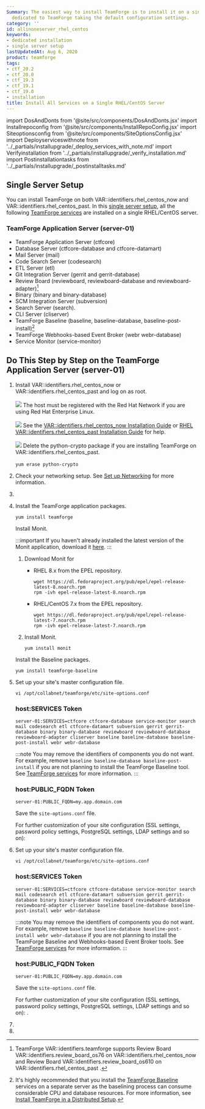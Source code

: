 ```yaml
---
Summary: The easiest way to install TeamForge is to install it on a single server,
  dedicated to TeamForge taking the default configuration settings.
category: ''
id: allinoneserver_rhel_centos
keywords:
- dedicated installation
- single server setup
lastUpdatedAt: Aug 6, 2020
product: teamforge
tags:
- ctf_20.2
- ctf_20.0
- ctf_19.3
- ctf_19.1
- ctf_19.0
- installation
title: Install All Services on a Single RHEL/CentOS Server
---
```


import DosAndDonts from '@site/src/components/DosAndDonts.jsx'
import Installrepoconfig from '@site/src/components/InstallRepoConfig.jsx'
import Siteoptionsconfig from '@site/src/components/SiteOptionsConfig.jsx'
import Deployserviceswithnote from '../_partials/installupgrade/_deploy_services_with_note.md'
import Verifyinstallation from '../_partials/installupgrade/_verify_installation.md'
import Postinstallationtasks from '../_partials/installupgrade/_postinstalltasks.md'

<DosAndDonts />

<!-- Installation Dos and Don'ts -->

<!-- % unless site.output == "pdf" %
## Dos and Don'ts
<div markdown="1" class="panel panel-default">
<div class="panel-body" markdown="1">
% include installupgrade/install_dos_and_donts.html %
</div>
</div>
% endunless %

% unless site.output == "web" %
<h2>Dos and Don'ts</h2>
Before you begin, see [Installation Dos and Don'ts][for_pdf_installdosdonts].
% endunless % -->

<!-- Installation Dos and Don'ts -->

<!-- Installation Setup  -->

## Single Server Setup

You can install TeamForge on both VAR::identifiers.rhel_centos_now and VAR::identifiers.rhel_centos_past. In this [single server setup](../installpages/plan_your_installation_upgrade#singleordistributed), all the following [TeamForge services](../installpages/plan_your_installation_upgrade#teamforgeservices) are installed on a single RHEL/CentOS server.

### TeamForge Application Server (server-01)

* TeamForge Application Server (ctfcore)
* Database Server (ctfcore-database and ctfcore-datamart)
* Mail Server (mail)
* Code Search Server (codesearch)
* ETL Server (etl)
* Git Integration Server (gerrit and gerrit-database)
* Review Board (reviewboard, reviewboard-database and reviewboard-adapter)[^1]
* Binary (binary and binary-database)
* SCM Integration Server (subversion)
* Search Server (search).
* CLI Server (cliserver)
* TeamForge Baseline (baseline, baseline-database, baseline-post-install)[^2]
* TeamForge Webhooks-based Event Broker (webr webr-database)
* Service Monitor (service-monitor)

<!-- Installation Setup  -->

<!-- Installation Steps -->

## Do This Step by Step on the TeamForge Application Server (server-01)

1. Install VAR::identifiers.rhel_centos_now or VAR::identifiers.rhel_centos_past and log on as root.<br></br>
   ![](/docs/assets/images/status-success-small.png) The host must be registered with the Red Hat Network if you are using Red Hat Enterprise Linux.<br></br>
   ![](/docs/assets/images/status-success-small.png) See the [VAR::identifiers.rhel_centos_now Installation Guide](http://docs.redhat.com/docs/en-US/Red_Hat_Enterprise_Linux/7/html/Installation_Guide/index.html) or [RHEL VAR::identifiers.rhel_centos_past Installation Guide](http://docs.redhat.com/docs/en-US/Red_Hat_Enterprise_Linux/6/html/Installation_Guide/index.html) for help.<br></br>
   ![](/docs/assets/images/status-success-small.png) Delete the python-crypto package if you are installing TeamForge on VAR::identifiers.rhel_centos_past. <br></br>
      `yum erase python-crypto`
   
2. Check your networking setup. See [Set up Networking](../setupnetworking) for more information.

3. <Installrepoconfig />

4. Install the TeamForge application packages.
   
   ```shell
   yum install teamforge
   ````

   Install Monit.

   :::important 
   If you haven't already installed the latest version of the Monit application, download it [here](https://dl.fedoraproject.org/pub/epel/7/x86_64/Packages/m/monit-5.30.0-1.el7.x86_64.rpm).
   :::

   1. Download Monit for


      * RHEL 8.x from the EPEL repository.

        ```
        wget https://dl.fedoraproject.org/pub/epel/epel-release-latest-8.noarch.rpm
        rpm -ivh epel-release-latest-8.noarch.rpm
        ```

      * RHEL/CentOS 7.x from the EPEL repository.

        ```
        wget https://dl.fedoraproject.org/pub/epel/epel-release-latest-7.noarch.rpm
        rpm -ivh epel-release-latest-7.noarch.rpm
        ```

    2. Install Monit.

        ```
        yum install monit
        ```

   Install the Baseline packages.
   ```shell
   yum install teamforge-baseline
   ````   
   
<!-- % unless site.output == "pdf" % -->
5. Set up your site's master configuration file.
   ```shell
   vi /opt/collabnet/teamforge/etc/site-options.conf
   ````
   ### host:SERVICES Token
   ```shell
   server-01:SERVICES=ctfcore ctfcore-database service-monitor search mail codesearch etl ctfcore-datamart subversion gerrit gerrit-database binary binary-database reviewboard reviewboard-database reviewboard-adapter cliserver baseline baseline-database baseline-post-install webr webr-database
   ````
   :::note 
   You may remove the identifiers of components you do not want. For example, remove `baseline baseline-database baseline-post-install` if you are not planning to install the TeamForge Baseline tool. See [TeamForge services](plan_your_installation_upgrade.html#teamforgeservices) for more information.
   :::

   ### host:PUBLIC_FQDN Token
   ```shell
   server-01:PUBLIC_FQDN=my.app.domain.com
   ````

   Save the `site-options.conf` file. 

   For further customization of your site configuration (SSL settings, password policy settings, PostgreSQL settings, LDAP settings and so on): <Siteoptionsconfig />

<!-- % endunless %

% unless site.output == "web" % -->
6. Set up your site's master configuration file.
   ```shell
   vi /opt/collabnet/teamforge/etc/site-options.conf
   ````
   ### host:SERVICES Token
   ```shell
   server-01:SERVICES=ctfcore ctfcore-database service-monitor search mail codesearch etl ctfcore-datamart subversion gerrit gerrit-database binary binary-database reviewboard reviewboard-database reviewboard-adapter cliserver baseline baseline-database baseline-post-install webr webr-database
   ````
   :::note
   You may remove the identifiers of components you do not want. For example, remove `baseline baseline-database baseline-post-install webr webr-database` if you are not planning to install the TeamForge Baseline and Webhooks-based Event Broker tools. See [TeamForge services](plan_your_installation_upgrade.html#teamforgeservices) for more information.
   :::

   ### host:PUBLIC_FQDN Token
   ```shell
   server-01:PUBLIC_FQDN=my.app.domain.com
   ````

   Save the `site-options.conf` file. 

   For further customization of your site configuration (SSL settings, password policy settings, PostgreSQL settings, LDAP settings and so on): <Siteoptionsconfig />.

1. <Deployserviceswithnote />

2. <Verifyinstallation />

<Postinstallationtasks />

<!-- Installation Steps -->

[^1]: TeamForge VAR::identifiers.teamforge supports Review Board VAR::identifiers.review_board_os76 on VAR::identifiers.rhel_centos_now and Review Board VAR::identifiers.review_board_os610 on VAR::identifiers.rhel_centos_past . 
[^2]: It's highly recommended that you install the [TeamForge Baseline](../BaselinePages/baseline-overview) services on a separate server as the baselining process can consume considerable CPU and database resources. For more information, see [Install TeamForge in a Distributed Setup](../installpages/distributed_install_rhel_centos).

